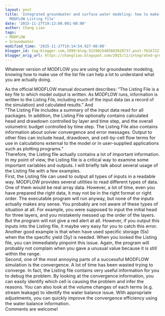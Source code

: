 ```yaml
---
layout: post
title: 'Integrated groundwater and surface water modeling: how to make use of the
  MODFLOW Listing file'
date: '2015-11-27T19:13:00.001-08:00'
author: Chang Liao
tags:
- MODFLOW
- Groundwater
modified_time: '2015-11-27T19:14:54.927-08:00'
blogger_id: tag:blogger.com,1999:blog-5219825485683920737.post-7616722114986559361
blogger_orig_url: https://changliao.blogspot.com/2015/11/integrated-groundwater-and-surface-005.html
---
```


Whatever version of MODFLOW you are using for groundwater modeling, knowing 
how to make use of the list file can help a lot to understand what you are 
actually doing. 
<div> 
As the official MODFLOW manual document describes: 
"The Listing File is a key file to which model output is written. As MODFLOW 
runs, information is written to the Listing File, including much of the input 
data (as a record of the simulation) and calculated results." 
And 
<div><span style="font-size: 11pt;">"The Listing File includes a summary of 
the <span style="font-size: 11pt;">input data read for all packages. In 
addition, the Listing File optionally contains calculated head and drawdown 
<span style="font-size: 11pt;">controlled by layer and time step, and the 
overall volumetric budget controlled by time step. The Listing File also <span 
style="font-size: 11pt;">contains information about solver convergence and 
error messages. Output to other files can include head, <span 
style="font-size: 11pt;">drawdown, and cell-by-cell flow terms for use in 
calculations external to the model or in user-supplied applications <span 
style="font-size: 11pt;">such as plotting programs."<div style="orphans: auto; 
widows: 1;"><span style="font-size: 11pt;"> 
<div style="orphans: auto; widows: 1;"><span style="font-size: 
11pt;">Therefore, the Listing file actually contains a lot of important 
information.<div style="orphans: auto; widows: 1;">In my point of view, the 
Listing file is a critical way to examine some important variables and 
outputs. I will briefly talk about several usage of the Listing file with a 
few examples.<div style="orphans: auto; widows: 1;"> 
<div style="orphans: auto; widows: 1;">First, the Listing file can used to 
output all types of inputs in a readable way. MODFLOW provides several 
utilities to read different types of data. One of them would be real array 
data. However, a lot of time, even you have prepared the right data, it may 
not be in the right format or right order. The executable program will run 
anyway, but none of the inputs actually makes any sense. You probably are not 
aware of these types of situation at all. For example, you were supposed to 
input the initial head for three layers, and you mistakenly messed up the 
order of the layers. But the program will not give a red alert at all. 
However, if you output this inputs into the Listing file, it maybe very easy 
for you to catch this error. Another good example is that when have used 
specific storage (Ss) when the the specific yield (Sy) is needed. When you 
looked the Listing file, you can immediately pinpoint this issue. Again, the 
program will probably not complain when you gave a unusual value because it is 
still within the range.<div style="orphans: auto; widows: 1;"> 
<div style="orphans: auto; widows: 1;">Second, one of the most annoying parts 
of a successful MODFLOW simulation is the convergence. A lot of time has been 
wasted trying to converge. In fact, the Listing file contains very useful 
information for you to debug the problem. By looking at the convergence 
information, you can easily identify which cell is causing the problem and 
infer the reasons. You can also look at the volume changes of each terms (e.g. 
stream leakage) to identify the water balance issue. With appropriate 
adjustments, you can quickly improve the convergence efficiency using the 
water balance information.<div style="orphans: auto; widows: 1;"> 
<div style="orphans: auto; widows: 1;">Comments are welcome! <div 
style="orphans: auto; widows: 1;"> 
<div style="orphans: auto; widows: 1;"> 
<div style="orphans: auto; widows: 1;"> 
<div style="orphans: auto; widows: 1;"> 
<div style="orphans: auto; widows: 1;"><span style="font-size: 11pt;"><br 
class="Apple-interchange-newline" /> 